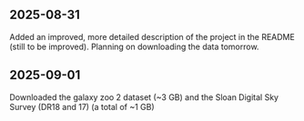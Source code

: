 ## 2025-08-31
Added an improved, more detailed description of the project in the README (still to be improved). Planning on downloading the data tomorrow.

## 2025-09-01
Downloaded the galaxy zoo 2 dataset (~3 GB) and the Sloan Digital Sky Survey (DR18 and 17) (a total of ~1 GB)
